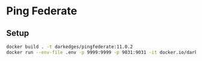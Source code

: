 # Ping Federate

## Setup

```bash
docker build . -t darkedges/pingfederate:11.0.2
docker run --env-file .env -p 9999:9999 -p 9031:9031 -it docker.io/darkedges/pingfederate:11.0.2 start
```
